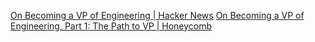 
[On Becoming a VP of Engineering | Hacker News](https://news.ycombinator.com/item?id=36721080)
[On Becoming a VP of Engineering, Part 1: The Path to VP | Honeycomb](https://www.honeycomb.io/blog/becoming-vp-of-engineering-pt1)
